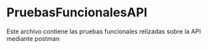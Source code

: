 # PruebasFuncionalesAPI
Este archivo contiene las pruebas funcionales relizadas sobre la API mediante postman
